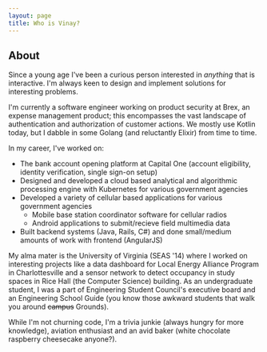 ```yaml
---
layout: page
title: Who is Vinay?
---
```

## About
Since a young age I've been a curious person interested in _anything_ that is interactive. I'm always keen to design and implement solutions for interesting problems.

I'm currently a software engineer working on product security at Brex, an expense management product; this encompasses the vast landscape of authentication and authorization of customer actions.
We mostly use Kotlin today, but I dabble in some Golang (and reluctantly Elixir) from time to time.

In my career, I've worked on:
- The bank account opening platform at Capital One (account eligibility, identity verification, single sign-on setup)
- Designed and developed a cloud based analytical and algorithmic processing engine with Kubernetes for various government agencies
- Developed a variety of cellular based applications for various government agencies
  - Mobile base station coordinator software for cellular radios
  - Android applications to submit/recieve field multimedia data
- Built backend systems (Java, Rails, C#) and done small/medium amounts of work with frontend (AngularJS)

My alma mater is the University of Virginia (SEAS '14) where I worked on interesting projects like a data dashboard for Local Energy Alliance Program in Charlottesville and a sensor network to detect occupancy in study spaces in Rice Hall (the Computer Science) building. As an undergraduate student, I was a part of Engineering Student Council's executive board and an Engineering School Guide (you know those awkward students that walk you around ~~campus~~ Grounds).

While I'm not churning code, I'm a trivia junkie (always hungry for more knowledge), aviation enthusiast and an avid baker (white chocolate raspberry cheesecake anyone?).
